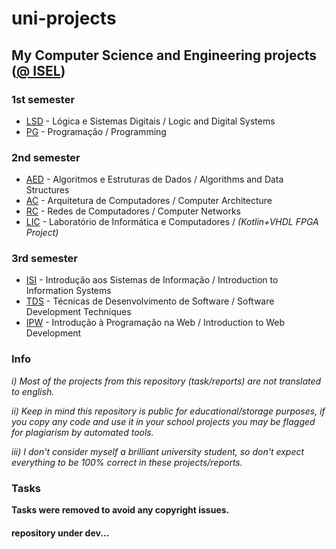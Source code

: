 # uni-projects
## My Computer Science and Engineering projects ([@ ISEL](https://www.isel.pt/))

### 1st semester
* [LSD](./LSD/) - Lógica e Sistemas Digitais  /  Logic and Digital Systems
* [PG](./PG/) - Programação  /  Programming

### 2nd semester
* [AED](./AED/) - Algoritmos e Estruturas de Dados  /  Algorithms and Data Structures
* [AC](./AC/) - Arquitetura de Computadores  /  Computer Architecture
* [RC](./RC/) - Redes de Computadores  /  Computer Networks
* [LIC](./LIC/) - Laboratório de Informática e Computadores  /  *(Kotlin+VHDL FPGA Project)*

### 3rd semester
* [ISI](./ISI/) - Introdução aos Sistemas de Informação  /  Introduction to Information Systems
* [TDS](./TDS/) - Técnicas de Desenvolvimento de Software  /  Software Development Techniques
* [IPW](./IPW/) - Introdução à Programação na Web  /  Introduction to Web Development

### Info
*i)* *Most of the projects from this repository (task/reports) are not translated to english.*

*ii)* *Keep in mind this repository is public for educational/storage purposes, if you copy any code and use it in your school projects you may be flagged for plagiarism by automated tools.*

*iii)* *I don't consider myself a brilliant university student, so don't expect everything to be 100% correct in these projects/reports.*

### Tasks
**Tasks were removed to avoid any copyright issues.**

#### repository under dev...
